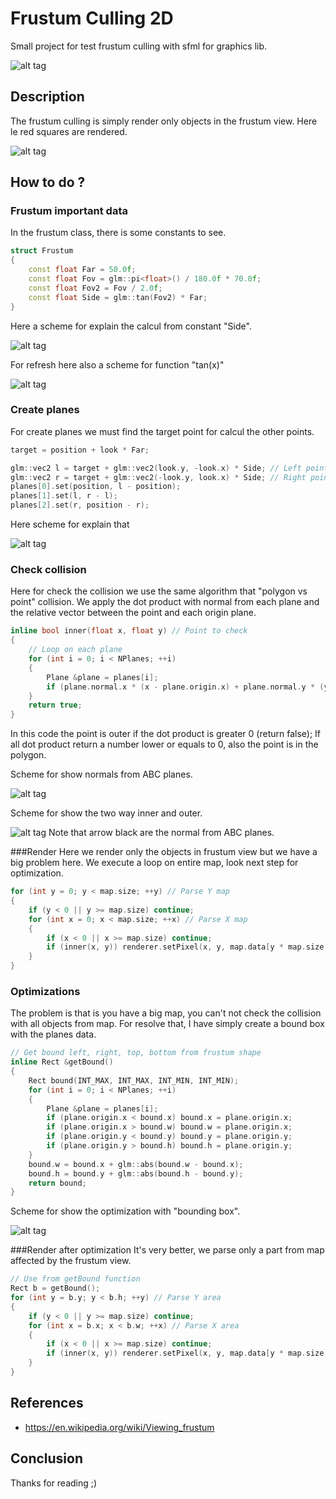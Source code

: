 # Frustum Culling 2D
Small project for test frustum culling with sfml for graphics lib.

![alt tag](https://raw.githubusercontent.com/firepolo/FrustumCulling2D/master/doc/preview.png)

## Description
The frustum culling is simply render only objects in the frustum view.
Here le red squares are rendered.

![alt tag](https://raw.githubusercontent.com/firepolo/FrustumCulling2D/master/doc/frustum.png)

## How to do ?

### Frustum important data
In the frustum class, there is some constants to see.

```c++
struct Frustum
{
	const float Far = 50.0f;
	const float Fov = glm::pi<float>() / 180.0f * 70.0f;
	const float Fov2 = Fov / 2.0f;
	const float Side = glm::tan(Fov2) * Far;
}
```
Here a scheme for explain the calcul from constant "Side".

![alt tag](https://raw.githubusercontent.com/firepolo/FrustumCulling2D/master/doc/constants.png)

For refresh here also a scheme for function "tan(x)"

![alt tag](https://raw.githubusercontent.com/firepolo/FrustumCulling2D/master/doc/tan.png)

### Create planes
For create planes we must find the target point for calcul the other points.

```c++
target = position + look * Far;

glm::vec2 l = target + glm::vec2(look.y, -look.x) * Side; // Left point
glm::vec2 r = target + glm::vec2(-look.y, look.x) * Side; // Right point
planes[0].set(position, l - position);
planes[1].set(l, r - l);
planes[2].set(r, position - r);
```

Here scheme for explain that

![alt tag](https://raw.githubusercontent.com/firepolo/FrustumCulling2D/master/doc/points.png)

### Check collision
Here for check the collision we use the same algorithm that "polygon vs point" collision.
We apply the dot product with normal from each plane and the relative vector between the point and each origin plane.

```c++
inline bool inner(float x, float y) // Point to check
{
	// Loop on each plane
	for (int i = 0; i < NPlanes; ++i)
	{
		Plane &plane = planes[i];
		if (plane.normal.x * (x - plane.origin.x) + plane.normal.y * (y - plane.origin.y) > 0) return false;
	}
	return true;
}
```
In this code the point is outer if the dot product is greater 0 (return false);
If all dot product return a number lower or equals to 0, also the point is in the polygon.

Scheme for show normals from ABC planes.

![alt tag](https://raw.githubusercontent.com/firepolo/FrustumCulling2D/master/doc/normals.png)

Scheme for show the two way inner and outer.

![alt tag](https://raw.githubusercontent.com/firepolo/FrustumCulling2D/master/doc/collision.png)
Note that arrow black are the normal from ABC planes.

###Render
Here we render only the objects in frustum view but we have a big problem here.
We execute a loop on entire map, look next step for optimization.

```c++
for (int y = 0; y < map.size; ++y) // Parse Y map
{
	if (y < 0 || y >= map.size) continue;
	for (int x = 0; x < map.size; ++x) // Parse X map
	{
		if (x < 0 || x >= map.size) continue;
		if (inner(x, y)) renderer.setPixel(x, y, map.data[y * map.size + x]); // Render pixel if is in frustum
	}
}
```

### Optimizations
The problem is that is you have a big map, you can't not check the collision with all objects from map.
For resolve that, I have simply create a bound box with the planes data.

```c++
// Get bound left, right, top, bottom from frustum shape
inline Rect &getBound()
{
	Rect bound(INT_MAX, INT_MAX, INT_MIN, INT_MIN);
	for (int i = 0; i < NPlanes; ++i)
	{
		Plane &plane = planes[i];
		if (plane.origin.x < bound.x) bound.x = plane.origin.x;
		if (plane.origin.x > bound.w) bound.w = plane.origin.x;
		if (plane.origin.y < bound.y) bound.y = plane.origin.y;
		if (plane.origin.y > bound.h) bound.h = plane.origin.y;
	}
	bound.w = bound.x + glm::abs(bound.w - bound.x);
	bound.h = bound.y + glm::abs(bound.h - bound.y);
	return bound;
}
```

Scheme for show the optimization with "bounding box".

![alt tag](https://raw.githubusercontent.com/firepolo/FrustumCulling2D/master/doc/optimization.png)

###Render after optimization
It's very better, we parse only a part from map affected by the frustum view.

```c++
// Use from getBound function
Rect b = getBound();
for (int y = b.y; y < b.h; ++y) // Parse Y area
{
	if (y < 0 || y >= map.size) continue;
	for (int x = b.x; x < b.w; ++x) // Parse X area
	{
		if (x < 0 || x >= map.size) continue;
		if (inner(x, y)) renderer.setPixel(x, y, map.data[y * map.size + x]); // Render pixel if is in frustum
	}
}
```

## References
- https://en.wikipedia.org/wiki/Viewing_frustum

## Conclusion
Thanks for reading ;)